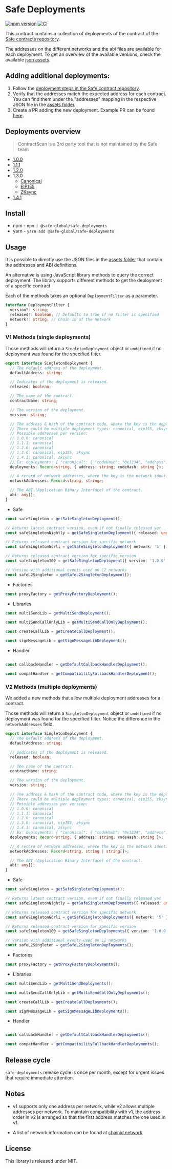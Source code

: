 # Safe Deployments

[![npm version](https://badge.fury.io/js/%40safe-global%2Fsafe-deployments.svg)](https://badge.fury.io/js/%40safe-global%2Fsafe-deployments)
[![CI](https://github.com/safe-global/safe-deployments/actions/workflows/test.yml/badge.svg)](https://github.com/safe-global/safe-deployments/actions/workflows/test.yml)

This contract contains a collection of deployments of the contract of the [Safe contracts repository](https://github.com/safe-global/safe-smart-account).

The addresses on the different networks and the abi files are available for each deployment. To get an overview of the available versions, check the available [json assets](./src/assets/).

## Adding additional deployments:

1. Follow the [deployment steps in the Safe contract repository](https://github.com/safe-global/safe-smart-account/#deployments).
2. Verify that the addresses match the expected address for each contract. You can find them under the "addresses" mapping in the respective JSON file in the [assets folder](./src/assets/).
3. Create a PR adding the new deployment. Example PR can be found [here](https://github.com/safe-global/safe-deployments/pull/676).

## Deployments overview

> ContractScan is a 3rd party tool that is not maintained by the Safe team

- [1.0.0](https://contractscan.xyz/bundle?name=Safe+1.0.0&addresses=0xb6029ea3b2c51d09a50b53ca8012feeb05bda35a,0x12302fe9c02ff50939baaaaf415fc226c078613c)
- [1.1.1](https://contractscan.xyz/bundle?name=Safe+1.1.1&addresses=0xf61a721642b0c0c8b334ba3763ba1326f53798c0,0x8538fcbccba7f5303d2c679fa5d7a629a8c9bf4a,0xd5d82b6addc9027b22dca772aa68d5d74cdbdf44,0x34cfac646f301356faa8b21e94227e3583fe3f5f,0x8d29be29923b68abfdd21e541b9374737b49cdad,0x76e2cfc1f5fa8f6a5b3fc4c8f4788f0116861f9b)
- [1.2.0](https://contractscan.xyz/bundle?name=Safe+1.2.0&addresses=0x6851d6fdfafd08c0295c392436245e5bc78b0185)
- 1.3.0
  - [Canonical](https://contractscan.xyz/bundle?name=Safe+1.3.0&addresses=0xf48f2b2d2a534e402487b3ee7c18c33aec0fe5e4,0x7cbb62eaa69f79e6873cd1ecb2392971036cfaa4,0xd9db270c1b5e3bd161e8c8503c55ceabee709552,0x3e5c63644e683549055b9be8653de26e0b4cd36e,0xa238cbeb142c10ef7ad8442c6d1f9e89e07e7761,0x40a2accbd92bca938b02010e17a5b8929b49130d,0xa6b71e26c5e0845f74c812102ca7114b6a896ab2,0xa65387f16b013cf2af4605ad8aa5ec25a2cba3a2,0x59ad6735bcd8152b84860cb256dd9e96b85f69da)
  - [EIP155](https://contractscan.xyz/bundle?name=Safe+1.3.0+EIP155&addresses=0x017062a1de2fe6b99be3d9d37841fed19f573804,0xb19d6ffc2182150f8eb585b79d4abcd7c5640a9d,0x69f4d1788e39c87893c980c06edf4b7f686e2938,0xfb1bffc9d739b8d520daf37df666da4c687191ea,0x998739bfdaadde7c933b942a68053933098f9eda,0xa1dabef33b3b82c7814b6d82a79e50f4ac44102b,0xc22834581ebc8527d974f8a1c97e1bea4ef910bc,0x98ffbbf51bb33a056b08ddf711f289936aaff717,0x727a77a074d1e6c4530e814f89e618a3298fc044)
  - [ZKsync](https://contractscan.xyz/bundle?name=Safe+1.3.0+ZKsync&addresses=0x2f870a80647bbc554f3a0ebd093f11b4d2a7492a,0xcb8e5e438c5c2b45fbe17b02ca9af91509a8ad56,0xb00ce5cccdef57e539ddced01df43a13855d9910,0x1727c2c531cf966f902e5927b98490fdfb3b2b70,0x0dfcccb95225ffb03c6fbb2559b530c2b7c8a912,0xf220d3b4dfb23c4ade8c88e526c1353abacbc38f,0xdaec33641865e4651fb43181c6db6f7232ee91c2,0x357147caf9c0cca67dfa0cf5369318d8193c8407,0x4191e2e12e8bc5002424ce0c51f9947b02675a44)
- [1.4.1](https://contractscan.xyz/bundle?name=Safe+1.4.1&addresses=0xfd0732dc9e303f09fcef3a7388ad10a83459ec99,0x9b35af71d77eaf8d7e40252370304687390a1a52,0x38869bf66a61cf6bdb996a6ae40d5853fd43b526,0x9641d764fc13c8b624c04430c7356c1c7c8102e2,0x41675c099f32341bf84bfc5382af534df5c7461a,0x29fcb43b46531bca003ddc8fcb67ffe91900c762,0x4e1dcf7ad4e460cfd30791ccc4f9c8a4f820ec67,0xd53cd0ab83d845ac265be939c57f53ad838012c9,0x3d4ba2e0884aa488718476ca2fb8efc291a46199,0x526643F69b81B008F46d95CD5ced5eC0edFFDaC6,0xfF83F6335d8930cBad1c0D439A841f01888D9f69,0xBD89A1CE4DDe368FFAB0eC35506eEcE0b1fFdc54)


## Install

- npm - `npm i @safe-global/safe-deployments`
- yarn - `yarn add @safe-global/safe-deployments`

## Usage

It is possible to directly use the JSON files in the [assets folder](./src/assets/) that contain the addresses and ABI definitions.

An alternative is using JavaScript library methods to query the correct deployment. The library supports different methods to get the deployment of a specific contract.

Each of the methods takes an optional `DeploymentFilter` as a parameter.

```ts
interface DeploymentFilter {
  version?: string;
  released?: boolean; // Defaults to true if no filter is specified
  network?: string; // Chain id of the network
}
```

### V1 Methods (single deployments)

Those methods will return a `SingletonDeployment` object or `undefined` if no deployment was found for the specified filter.

```ts
export interface SingletonDeployment {
  // The default address of the deployment.
  defaultAddress: string;

  // Indicates if the deployment is released.
  released: boolean;

  // The name of the contract.
  contractName: string;

  // The version of the deployment.
  version: string;

  // The address & hash of the contract code, where the key is the deployment type.
  // There could be multiple deployment types: canonical, eip155, zksync
  // Possible addresses per version:
  // 1.0.0: canonical
  // 1.1.1: canonical
  // 1.2.0: canonical
  // 1.3.0: canonical, eip155, zksync
  // 1.4.1: canonical, zksync
  // Ex: deployments: { "canonical": { "codeHash": "0x1234", "address": "0x5678"}}
  deployments: Record<string, { address: string; codeHash: string }>;

  // A record of network addresses, where the key is the network identifier and the value is the address.
  networkAddresses: Record<string, string>;

  // The ABI (Application Binary Interface) of the contract.
  abi: any[];
}
```

- Safe

```ts
const safeSingleton = getSafeSingletonDeployment();

// Returns latest contract version, even if not finally released yet
const safeSingletonNightly = getSafeSingletonDeployment({ released: undefined });

// Returns released contract version for specific network
const safeSingletonGörli = getSafeSingletonDeployment({ network: '5' });

// Returns released contract version for specific version
const safeSingleton100 = getSafeSingletonDeployment({ version: '1.0.0' });

// Version with additional events used on L2 networks
const safeL2Singleton = getSafeL2SingletonDeployment();
```

- Factories

```ts
const proxyFactory = getProxyFactoryDeployment();
```

- Libraries

```ts
const multiSendLib = getMultiSendDeployment();

const multiSendCallOnlyLib = getMultiSendCallOnlyDeployment();

const createCallLib = getCreateCallDeployment();

const signMessageLib = getSignMessageLibDeployment();
```

- Handler

```ts

const callbackHandler = getDefaultCallbackHandlerDeployment();

const compatHandler = getCompatibilityFallbackHandlerDeployment();
```

### V2 Methods (multiple deployments)

We added a new methods that allow multiple deployment addresses for a contract.

Those methods will return a `SingletonDeployment` object or `undefined` if no deployment was found for the specified filter. Notice the difference in the `networkAddresses` field.

```ts
export interface SingletonDeployment {
  // The default address of the deployment.
  defaultAddress: string;

  // Indicates if the deployment is released.
  released: boolean;

  // The name of the contract.
  contractName: string;

  // The version of the deployment.
  version: string;

  // The address & hash of the contract code, where the key is the deployment type.
  // There could be multiple deployment types: canonical, eip155, zksync
  // Possible addresses per version:
  // 1.0.0: canonical
  // 1.1.1: canonical
  // 1.2.0: canonical
  // 1.3.0: canonical, eip155, zksync
  // 1.4.1: canonical, zksync
  // Ex: deployments: { "canonical": { "codeHash": "0x1234", "address": "0x5678"}}
  deployments: Record<string, { address: string; codeHash: string }>;

  // A record of network addresses, where the key is the network identifier and the value is the address.
  networkAddresses: Record<string, string | string[]>;

  // The ABI (Application Binary Interface) of the contract.
  abi: any[];
}
```

- Safe

```ts
const safeSingleton = getSafeSingletonDeployments();

// Returns latest contract version, even if not finally released yet
const safeSingletonNightly = getSafeSingletonDeployments({ released: undefined });

// Returns released contract version for specific network
const safeSingletonGörli = getSafeSingletonDeployments({ network: '5' });

// Returns released contract version for specific version
const safeSingleton100 = getSafeSingletonDeployments({ version: '1.0.0' });

// Version with additional events used on L2 networks
const safeL2Singleton = getSafeL2SingletonDeployments();
```

- Factories

```ts
const proxyFactory = getProxyFactoryDeployments();
```

- Libraries

```ts
const multiSendLib = getMultiSendDeployments();

const multiSendCallOnlyLib = getMultiSendCallOnlyDeployments();

const createCallLib = getCreateCallDeployments();

const signMessageLib = getSignMessageLibDeployments();
```

- Handler

```ts

const callbackHandler = getDefaultCallbackHandlerDeployments();

const compatHandler = getCompatibilityFallbackHandlerDeployments();
```

## Release cycle

`safe-deployments` release cycle is once per month, except for urgent issues that require immediate attention.

## Notes

- v1 supports only one address per network, while v2 allows multiple addresses per network. To maintain compatibility with v1, the address order in v2 is arranged so that the first address matches the one used in v1.

- A list of network information can be found at [chainid.network](https://chainid.network/)

## License

This library is released under MIT.
